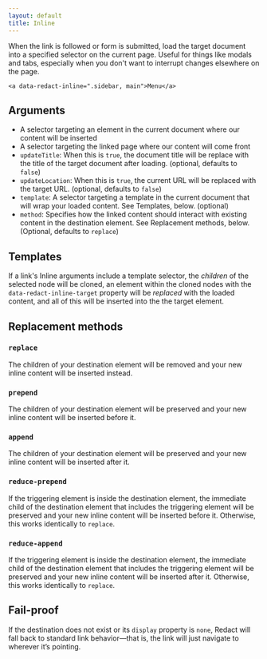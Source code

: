 ```yaml
---
layout: default
title: Inline
---
```

When the link is followed or form is submitted, load the target document into a specified selector on the current page. Useful for things like modals and tabs, especially when you don't want to interrupt changes elsewhere on the page.

    <a data-redact-inline=".sidebar, main">Menu</a>

## Arguments

- A selector targeting an element in the current document where our content will be inserted
- A selector targeting the linked page where our content will come front
- `updateTitle`: When this is `true`, the document title will be replace with the title of the target document after loading. (optional, defaults to `false`)
- `updateLocation`: When this is `true`, the current URL will be replaced with the target URL. (optional, defaults to `false`)
- `template`: A selector targeting a template in the current document that will wrap your loaded content. See Templates, below. (optional)
- `method`: Specifies how the linked content should interact with existing content in the destination element. See Replacement methods, below. (Optional, defaults to `replace`)

## Templates

If a link's Inline arguments include a template selector, the _children_ of the selected node will be cloned, an element within the cloned nodes with the `data-redact-inline-target` property will be _replaced_ with the loaded content, and all of this will be inserted into the the target element.

## Replacement methods

### `replace`

The children of your destination element will be removed and your new inline content will be inserted instead.

### `prepend`

The children of your destination element will be preserved and your new inline content will be inserted before it.

### `append`

The children of your destination element will be preserved and your new inline content will be inserted after it.

### `reduce-prepend`

If the triggering element is inside the destination element, the immediate child of the destination element that includes
the triggering element will be preserved and your new inline content will be inserted before it. Otherwise, this works identically to `replace`.

### `reduce-append`

If the triggering element is inside the destination element, the immediate child of the destination element that includes
the triggering element will be preserved and your new inline content will be inserted after it. Otherwise, this works identically to `replace`.

## Fail-proof

If the destination does not exist or its `display` property is `none`, Redact will fall back to standard link behavior—that is, the link will just navigate to wherever it’s pointing.
